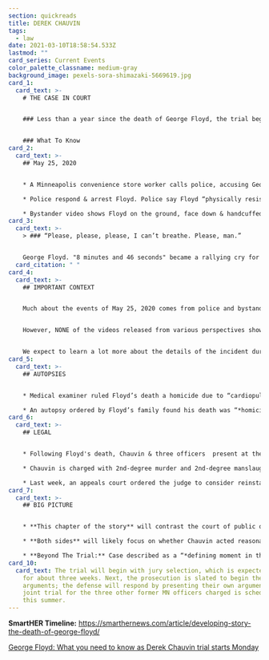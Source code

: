 ```yaml
---
section: quickreads
title: DEREK CHAUVIN
tags:
  - law
date: 2021-03-10T18:58:54.533Z
lastmod: ""
card_series: Current Events
color_palette_classname: medium-gray
background_image: pexels-sora-shimazaki-5669619.jpg
card_1:
  card_text: >-
    # THE CASE IN COURT


    ### Less than a year since the death of George Floyd, the trial begins for a former Minneapolis officer charged with his murder.


    ### What To Know
card_2:
  card_text: >-
    ## May 25, 2020


    * A Minneapolis convenience store worker calls police, accusing George Floyd, a 46-year-old black man, of using a counterfeit $20. 

    * Police respond & arrest Floyd. Police say Floyd “physically resisted officers.” 

    * Bystander video shows Floyd on the ground, face down & handcuffed, with officer Derek Chauvin holding his knee on Floyd’s neck.
card_3:
  card_text: >-
    > ### “Please, please, please, I can’t breathe. Please, man.”


    George Floyd. "8 minutes and 46 seconds" became a rallying cry for protestors, referencing the time Chauvin held his knee on George Floyd's neck. Notably, court documents have listed a range of times from 7 minutes 46 secs to *more* than 9 minutes for this interaction. The timing will be relevant to both sides. Video appears to show Floyd fall unconscious. Shortly afterwards, he is loaded into an ambulance and later declared dead at a local hospital
  card_citation: " "
card_4:
  card_text: >-
    ## IMPORTANT CONTEXT


    Much about the events of May 25, 2020 comes from police and bystander videos.


    However, NONE of the videos released from various perspectives show the entire length of the encounter.


    We expect to learn a lot more about the details of the incident during the course of the upcoming trials.
card_5:
  card_text: >-
    ## AUTOPSIES


    * Medical examiner ruled Floyd’s death a homicide due to “cardiopulmonary arrest while being restrained by law enforcement officer(s).” Report lists “*significant condition*s” as hypertension and recent drug use but does \*not\* list these conditions as cause of death. 

    * An autopsy ordered by Floyd’s family found his death was “*homicide caused by asphyxia due to neck and back compression that led to a lack of blood flow to the bra*in.”
card_6:
  card_text: >-
    ## LEGAL 


    * Following Floyd's death, Chauvin & three officers  present at the scene were fired. All four were criminally charged. 

    * Chauvin is charged with 2nd-degree murder and 2nd-degree manslaughter. The three other officers are charged with aiding and abetting those crimes. 

    * Last week, an appeals court ordered the judge to consider reinstating a 3rd-degree murder charge against Chauvin; this is leading to some trial delays.
card_7:
  card_text: >-
    ## BIG PICTURE


    * **This chapter of the story** will contrast the court of public of opinion vs. the legal requirements in the court of law. 

    * **Both sides** will likely focus on whether Chauvin acted reasonably, used excessive force, and the exact cause and timing of Floyd’s death. 

    * **Beyond The Trial:** Case described as a “*defining moment in the history of a nation that is grappling with a racial reckoning*.” (Washington Post)
card_10:
  card_text: The trial will begin with jury selection, which is expected to go on
    for about three weeks. Next, the prosecution is slated to begin their
    arguments; the defense will respond by presenting their own arguments. The
    joint trial for the three other former MN officers charged is scheduled for
    this summer.
---
```

**SmartHER Timeline:** <https://smarthernews.com/article/developing-story-the-death-of-george-floyd/>



[George Floyd: What you need to know as Derek Chauvin trial starts Monday ](https://www.mercurynews.com/2021/03/08/george-floyd-derek-chauvin-trial-what-to-know/)